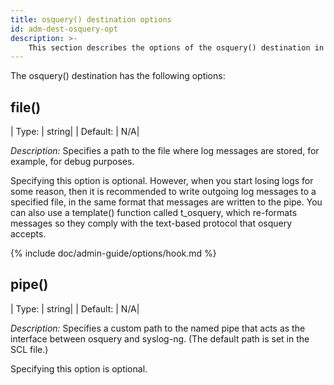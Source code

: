 ```yaml
---
title: osquery() destination options
id: adm-dest-osquery-opt
description: >-
    This section describes the options of the osquery() destination in {{ site.product.short_name }}.
---
```


The osquery() destination has the following options:

## file()

|  Type:    |  string|
|  Default: |  N/A|

*Description:* Specifies a path to the file where log messages are
stored, for example, for debug purposes.

Specifying this option is optional. However, when you start losing logs
for some reason, then it is recommended to write outgoing log messages
to a specified file, in the same format that messages are written to the
pipe. You can also use a template() function called t_osquery, which
re-formats messages so they comply with the text-based protocol that
osquery accepts.

{% include doc/admin-guide/options/hook.md %}

## pipe()

|  Type:   |   string|
|  Default: |  N/A|

*Description:* Specifies a custom path to the named pipe that acts as
the interface between osquery and syslog-ng. (The default path is set in
the SCL file.)

Specifying this option is optional.

